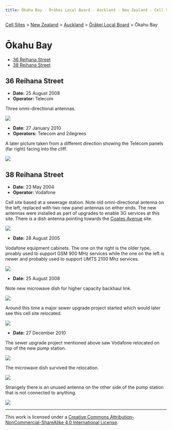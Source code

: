 ```yaml
---
title: Ōkahu Bay - Ōrākei Local Board - Auckland - New Zealand - Cell Sites
---
```


[Cell Sites](../../../) > [New Zealand](../../) > [Auckland](../) > [Ōrākei Local Board](./) > Ōkahu Bay

# Ōkahu Bay

* [36 Reihana Street](#36-reihana-street)
* [38 Reihana Street](#38-reihana-street)

## 36 Reihana Street

* **Date:** 25 August 2008
* **Operator:** Telecom

Three onmi-directional antennas.

![](https://f001.backblazeb2.com/file/CellSites/NZ/AUK/%C5%8Cr%C4%81kei/20080825-142820.jpg)

* **Date:** 27 January 2010
* **Operators:** Telecom and 2degrees

A later picture taken from a different direction showing the Telecom panels (far right) facing into the cliff.

![](https://f001.backblazeb2.com/file/CellSites/NZ/AUK/%C5%8Cr%C4%81kei/20101227-115635.jpg)

## 38 Reihana Street

* **Date:** 23 May 2004
* **Operator:** Vodafone

Cell site based at a sewerage station. Note old omni-directional antenna on the left, replaced with two new panel
antennas on either ends. The new antennas were installed as part of upgrades to enable 3G services at this site. There
is a dish antenna pointing towards the [Coates Avenue](ōrākei#coates-avenue) site.

![](https://f001.backblazeb2.com/file/CellSites/NZ/AUK/%C5%8Cr%C4%81kei/20040523-152235.jpg)

* **Date:** 28 August 2005

Vodafone equipment cabinets. The one on the right is the older type, proably used to support GSM 900 MHz services while
the one on the left is newer and probably used to support UMTS 2100 Mhz services.

![](https://f001.backblazeb2.com/file/CellSites/NZ/AUK/%C5%8Cr%C4%81kei/20050828-142848.jpg)

* **Date:** 25 August 2008

Note new microwave dish for higher capacity backhaul link.

![](https://f001.backblazeb2.com/file/CellSites/NZ/AUK/%C5%8Cr%C4%81kei/20080825-143133.jpg)

Around this time a major sewer upgrade project started which would later see this cell site relocated.

![](https://f001.backblazeb2.com/file/CellSites/NZ/AUK/%C5%8Cr%C4%81kei/20080825-143319.jpg)

* **Date:** 27 December 2010

The sewer upgrade project mentioned above saw Vodafone relocated on top of the new pump station.

![](https://f001.backblazeb2.com/file/CellSites/NZ/AUK/%C5%8Cr%C4%81kei/20101227-115337.jpg)

The microwave dish survived the relocation.

![](https://f001.backblazeb2.com/file/CellSites/NZ/AUK/%C5%8Cr%C4%81kei/20101227-115519.jpg)

Strangely there is an unused antenna on the other side of the pump station that is not connected to anything.

![](https://f001.backblazeb2.com/file/CellSites/NZ/AUK/%C5%8Cr%C4%81kei/20101227-115717.jpg)

---

This work is licensed under a [Creative Commons Attribution-NonCommercial-ShareAlike 4.0 International License](http://creativecommons.org/licenses/by-nc-sa/4.0/).
